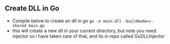 ## Create DLL in Go
- Compile below to create an dll in go
```go -o main.dll -buildmode=c-shared main.go```
- this will create a new dll in your current directory, but note you need injector so i have taken care of that, and its in repo called GoDLLInjector